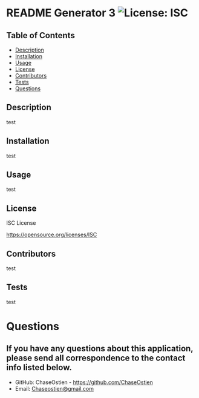 # README Generator 3 ![License: ISC](https://img.shields.io/badge/License-ISC-blue.svg)

  ## Table of Contents
  * [Description](#Description)
  * [Installation](#Installation)
  * [Usage](#Usage)
  * [License](#License)
  * [Contributors](#Contributors)
  * [Tests](#Tests)
  * [Questions](#Questions)

  ## Description
  test
  ## Installation
  test
  ## Usage
  test
  ## License
  ISC License

  https://opensource.org/licenses/ISC
  ## Contributors
  test
  ## Tests
  test

  # Questions
  ## If you have any questions about this application, please send all correspondence to the contact info listed below. 
  * GitHub: ChaseOstien - https://github.com/ChaseOstien
  * Email: Chaseostien@gmail.com
